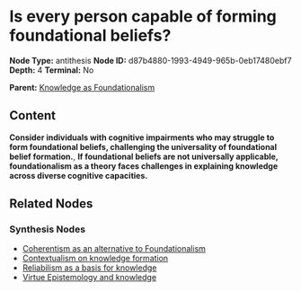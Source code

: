 # Is every person capable of forming foundational beliefs?

**Node Type:** antithesis
**Node ID:** d87b4880-1993-4949-965b-0eb17480ebf7
**Depth:** 4
**Terminal:** No

**Parent:** [Knowledge as Foundationalism](knowledge-as-foundationalism-synthesis-1ec44498-2ce0-491f-a6fa-40004996b1e5.md)

## Content

**Consider individuals with cognitive impairments who may struggle to form foundational beliefs, challenging the universality of foundational belief formation.**, **If foundational beliefs are not universally applicable, foundationalism as a theory faces challenges in explaining knowledge across diverse cognitive capacities.**

## Related Nodes

### Synthesis Nodes

- [Coherentism as an alternative to Foundationalism](coherentism-as-an-alternative-to-foundationalism-synthesis-9200f004-b92f-4424-ae5f-929a76860685.md)
- [Contextualism on knowledge formation](contextualism-on-knowledge-formation-synthesis-c1ce23b5-c6f7-4eaa-8446-4b50320a44f9.md)
- [Reliabilism as a basis for knowledge](reliabilism-as-a-basis-for-knowledge-synthesis-39e2a5d6-64dd-4fa4-b250-2cc988002b6b.md)
- [Virtue Epistemology and knowledge](virtue-epistemology-and-knowledge-synthesis-72d37ca4-d373-43da-ba54-52d9eb6dc1e5.md)
